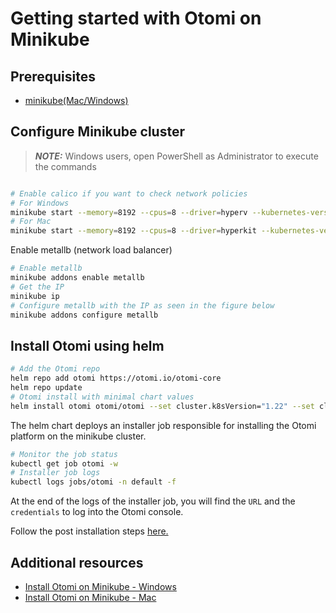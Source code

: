 # Getting started with Otomi on Minikube

## Prerequisites

- [minikube(Mac/Windows)](https://minikube.sigs.k8s.io/docs/start/)

## Configure Minikube cluster

>**_NOTE:_** Windows users,  open PowerShell as Administrator to execute the commands

```bash

# Enable calico if you want to check network policies
# For Windows 
minikube start --memory=8192 --cpus=8 --driver=hyperv --kubernetes-version=v1.22.4 --cni calico
# For Mac
minikube start --memory=8192 --cpus=8 --driver=hyperkit --kubernetes-version=v1.22.4 --cni calico
```

Enable metallb (network load balancer)

```bash
# Enable metallb
minikube addons enable metallb
# Get the IP
minikube ip
# Configure metallb with the IP as seen in the figure below
minikube addons configure metallb
```

## Install Otomi using helm

```bash
# Add the Otomi repo
helm repo add otomi https://otomi.io/otomi-core 
helm repo update
# Otomi install with minimal chart values
helm install otomi otomi/otomi --set cluster.k8sVersion="1.22" --set cluster.name=minikube --set cluster.provider=custom --set apps.host-mods.enabled=false
```

The helm chart deploys an installer job responsible for installing the Otomi platform on the minikube cluster.

```bash
# Monitor the job status
kubectl get job otomi -w
# Installer job logs
kubectl logs jobs/otomi -n default -f
```

At the end of the logs of the installer job, you will find the `URL` and the `credentials` to log into the Otomi console.

Follow the post installation steps [here.](https://otomi.io/docs/installation/post-install)

## Additional resources

- [Install Otomi on Minikube - Windows](https://towardsdev.com/otomi-self-hosted-paas-for-kubernetes-on-windows-minikube-55fdfe588652)
- [Install Otomi on Minikube - Mac](https://itnext.io/installing-otomi-on-minikube-2f83dfc421d2)

